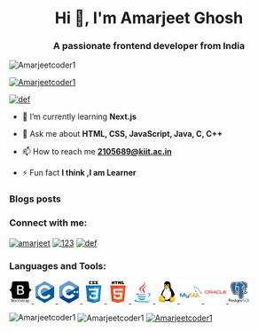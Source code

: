 
<h1 align="center">Hi 👋, I'm Amarjeet Ghosh</h1>
<h3 align="center">A passionate frontend developer from India</h3>
<p align="left"> <img src="https://komarev.com/ghpvc/?username=Amarjeetcoder1&label=Profile%20views&color=0e75b6&style=flat" alt="Amarjeetcoder1" /> </p>

<p align="left"> <a href="https://github.com/ryo-ma/github-profile-trophy"><img src="https://github-profile-trophy.vercel.app/?username=Amarjeetcoder1" alt="Amarjeetcoder1" /></a> </p>

<p align="left"> <a href="https://twitter.com/def" target="blank"><img src="https://img.shields.io/twitter/follow/def?logo=twitter&style=for-the-badge" alt="def" /></a> </p>

- 🌱 I’m currently learning **Next.js**

- 💬 Ask me about **HTML, CSS, JavaScript, Java, C, C++**

- 📫 How to reach me **2105689@kiit.ac.in**

- ⚡ Fun fact **I think ,I am Learner**

### Blogs posts
<!-- BLOG-POST-LIST:START -->
<!-- BLOG-POST-LIST:END -->

<h3 align="left">Connect with me:</h3>
<p align="left">
<a href="https://codepen.io/amarjeet" target="blank"><img align="center" src="https://raw.githubusercontent.com/rahuldkjain/github-profile-readme-generator/master/src/images/icons/Social/codepen.svg" alt="amarjeet" height="30" width="40" /></a>
<a href="https://dev.to/123" target="blank"><img align="center" src="https://raw.githubusercontent.com/rahuldkjain/github-profile-readme-generator/master/src/images/icons/Social/devto.svg" alt="123" height="30" width="40" /></a>
<a href="https://twitter.com/AmarjeetGhosh1" target="blank"><img align="center" src="https://raw.githubusercontent.com/rahuldkjain/github-profile-readme-generator/master/src/images/icons/Social/twitter.svg" alt="def" height="30" width="40" /></a>
</p>

<h3 align="left">Languages and Tools:</h3>
<p align="left"> <a href="https://getbootstrap.com" target="_blank" rel="noreferrer"> <img src="https://raw.githubusercontent.com/devicons/devicon/master/icons/bootstrap/bootstrap-plain-wordmark.svg" alt="bootstrap" width="40" height="40"/> </a> <a href="https://www.cprogramming.com/" target="_blank" rel="noreferrer"> <img src="https://raw.githubusercontent.com/devicons/devicon/master/icons/c/c-original.svg" alt="c" width="40" height="40"/> </a> <a href="https://www.w3schools.com/cpp/" target="_blank" rel="noreferrer"> <img src="https://raw.githubusercontent.com/devicons/devicon/master/icons/cplusplus/cplusplus-original.svg" alt="cplusplus" width="40" height="40"/> </a> <a href="https://www.w3schools.com/css/" target="_blank" rel="noreferrer"> <img src="https://raw.githubusercontent.com/devicons/devicon/master/icons/css3/css3-original-wordmark.svg" alt="css3" width="40" height="40"/> </a> <a href="https://www.w3.org/html/" target="_blank" rel="noreferrer"> <img src="https://raw.githubusercontent.com/devicons/devicon/master/icons/html5/html5-original-wordmark.svg" alt="html5" width="40" height="40"/> </a> <a href="https://www.java.com" target="_blank" rel="noreferrer"> <img src="https://raw.githubusercontent.com/devicons/devicon/master/icons/java/java-original.svg" alt="java" width="40" height="40"/> </a> <a href="https://www.linux.org/" target="_blank" rel="noreferrer"> <img src="https://raw.githubusercontent.com/devicons/devicon/master/icons/linux/linux-original.svg" alt="linux" width="40" height="40"/> </a> <a href="https://www.mysql.com/" target="_blank" rel="noreferrer"> <img src="https://raw.githubusercontent.com/devicons/devicon/master/icons/mysql/mysql-original-wordmark.svg" alt="mysql" width="40" height="40"/> </a> <a href="https://www.oracle.com/" target="_blank" rel="noreferrer"> <img src="https://raw.githubusercontent.com/devicons/devicon/master/icons/oracle/oracle-original.svg" alt="oracle" width="40" height="40"/> </a> <a href="https://www.postgresql.org" target="_blank" rel="noreferrer"> <img src="https://raw.githubusercontent.com/devicons/devicon/master/icons/postgresql/postgresql-original-wordmark.svg" alt="postgresql" width="40" height="40"/> </a> </p>

<p><img align="left" src="https://github-readme-stats.vercel.app/api/top-langs?username=Amarjeetcoder1&show_icons=true&locale=en&layout=compact" alt="Amarjeetcoder1" /></p>

<p>&nbsp;<img align="center" src="https://github-readme-stats.vercel.app/api?username=Amarjeetcoder1&show_icons=true&locale=en" alt="Amarjeetcoder1" />
<a href="https://git.io/streak-stats"><img align="center" src="https://streak-stats.demolab.com?user=Amarjeetcoder1&theme=radical&card_width=350" alt="Amarjeetcoder1" />
